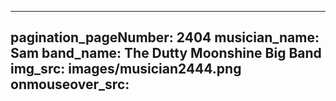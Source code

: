 ------
pagination_pageNumber: 2404
musician_name: Sam
band_name: The Dutty Moonshine Big Band
img_src: images/musician2444.png
onmouseover_src: 
------